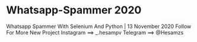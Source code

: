 # Whatsapp-Spammer 2020 
Whatsapp Spammer With Selenium And Python | 13 November 2020
Follow For More New Project
Instagram ==> _.hesampv
Telegram ==> @Hesamzs
